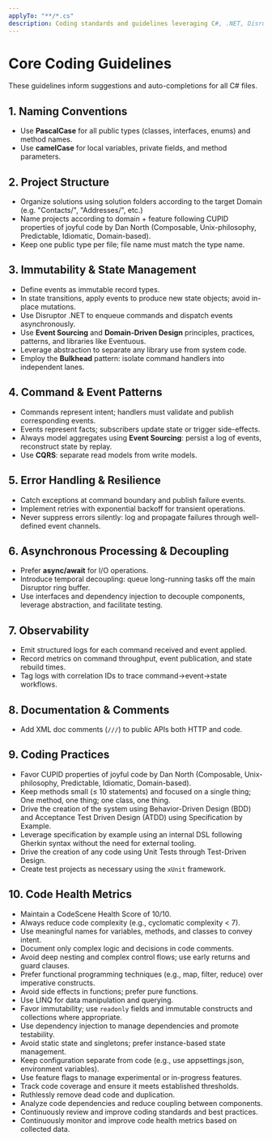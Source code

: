 ```yaml
---
applyTo: "**/*.cs"
description: Coding standards and guidelines leveraging C#, .NET, Disruptor, Aggregates, Domain Models, Domain Services, Application Services, Infrastructure, Commands, Events, and State Transitions
---
```


# Core Coding Guidelines

These guidelines inform suggestions and auto-completions for all C# files.

## 1. Naming Conventions
- Use **PascalCase** for all public types (classes, interfaces, enums) and method names.
- Use **camelCase** for local variables, private fields, and method parameters.

## 2. Project Structure
- Organize solutions using solution folders according to the target Domain (e.g. "Contacts/", "Addresses/", etc.)
- Name projects according to domain + feature following CUPID properties of joyful code by Dan North (Composable, Unix-philosophy, Predictable, Idiomatic, Domain-based).
- Keep one public type per file; file name must match the type name.

## 3. Immutability & State Management
- Define events as immutable record types.
- In state transitions, apply events to produce new state objects; avoid in-place mutations.
- Use Disruptor .NET to enqueue commands and dispatch events asynchronously.
- Use **Event Sourcing** and **Domain-Driven Design** principles, practices, patterns, and libraries like Eventuous.
- Leverage abstraction to separate any library use from system code.
- Employ the **Bulkhead** pattern: isolate command handlers into independent lanes.

## 4. Command & Event Patterns
- Commands represent intent; handlers must validate and publish corresponding events.
- Events represent facts; subscribers update state or trigger side-effects.
- Always model aggregates using **Event Sourcing**: persist a log of events, reconstruct state by replay.
- Use **CQRS**: separate read models from write models.

## 5. Error Handling & Resilience
- Catch exceptions at command boundary and publish failure events.
- Implement retries with exponential backoff for transient operations.
- Never suppress errors silently: log and propagate failures through well-defined event channels.

## 6. Asynchronous Processing & Decoupling
- Prefer **async/await** for I/O operations.
- Introduce temporal decoupling: queue long-running tasks off the main Disruptor ring buffer.
- Use interfaces and dependency injection to decouple components, leverage abstraction, and facilitate testing.

## 7. Observability
- Emit structured logs for each command received and event applied.
- Record metrics on command throughput, event publication, and state rebuild times.
- Tag logs with correlation IDs to trace command→event→state workflows.

## 8. Documentation & Comments
- Add XML doc comments (`///`) to public APIs both HTTP and code.

## 9. Coding Practices
- Favor CUPID properties of joyful code by Dan North (Composable, Unix-philosophy, Predictable, Idiomatic, Domain-based).
- Keep methods small (≤ 10 statements) and focused on a single thing; One method, one thing; one class, one thing.
- Drive the creation of the system using Behavior-Driven Design (BDD) and Acceptance Test Driven Design (ATDD) using Specification by Example.
- Leverage specification by example using an internal DSL following Gherkin syntax without the need for external tooling.
- Drive the creation of any code using Unit Tests through Test-Driven Design.
- Create test projects as necessary using the `xUnit` framework.

## 10. Code Health Metrics
- Maintain a CodeScene Health Score of 10/10.
- Always reduce code complexity (e.g., cyclomatic complexity < 7).
- Use meaningful names for variables, methods, and classes to convey intent.
- Document only complex logic and decisions in code comments.
- Avoid deep nesting and complex control flows; use early returns and guard clauses.
- Prefer functional programming techniques (e.g., map, filter, reduce) over imperative constructs.
- Avoid side effects in functions; prefer pure functions.
- Use LINQ for data manipulation and querying.
- Favor immutability; use `readonly` fields and immutable constructs and collections where appropriate.
- Use dependency injection to manage dependencies and promote testability.
- Avoid static state and singletons; prefer instance-based state management.
- Keep configuration separate from code (e.g., use appsettings.json, environment variables).
- Use feature flags to manage experimental or in-progress features.
- Track code coverage and ensure it meets established thresholds.
- Ruthlessly remove dead code and duplication.
- Analyze code dependencies and reduce coupling between components.
- Continuously review and improve coding standards and best practices.
- Continuously monitor and improve code health metrics based on collected data.
